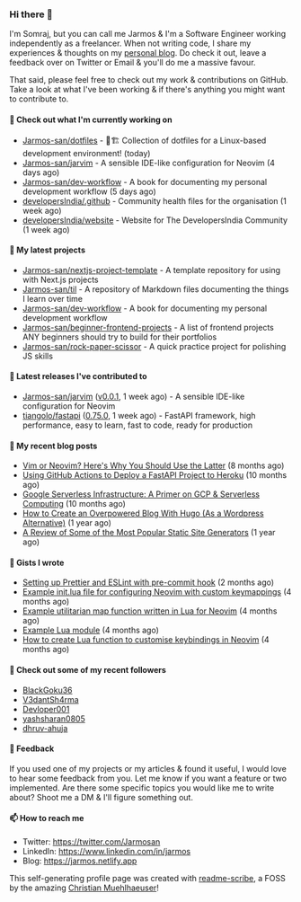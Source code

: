 ### Hi there 👋

I'm Somraj, but you can call me Jarmos & I'm a Software Engineer working independently as a freelancer. When not writing code, I share my experiences & thoughts on my [personal blog](https://jarmos.netlify.app). Do check it out, leave a feedback over on Twitter or Email & you'll do me a massive favour.

That said, please feel free to check out my work & contributions on GitHub. Take a look at what I've been working & if there's anything you might want to contribute to.

#### 👷 Check out what I'm currently working on

- [Jarmos-san/dotfiles](https://github.com/Jarmos-san/dotfiles) - 👷🏗️ Collection of dotfiles for a Linux-based development environment! (today)
- [Jarmos-san/jarvim](https://github.com/Jarmos-san/jarvim) - A sensible IDE-like configuration for Neovim (4 days ago)
- [Jarmos-san/dev-workflow](https://github.com/Jarmos-san/dev-workflow) - A book for documenting my personal development workflow (5 days ago)
- [developersIndia/.github](https://github.com/developersIndia/.github) - Community health files for the organisation (1 week ago)
- [developersIndia/website](https://github.com/developersIndia/website) - Website for The DevelopersIndia Community (1 week ago)

#### 🌱 My latest projects

- [Jarmos-san/nextjs-project-template](https://github.com/Jarmos-san/nextjs-project-template) - A template repository for using with Next.js projects
- [Jarmos-san/til](https://github.com/Jarmos-san/til) - A repository of Markdown files documenting the things I learn over time
- [Jarmos-san/dev-workflow](https://github.com/Jarmos-san/dev-workflow) - A book for documenting my personal development workflow
- [Jarmos-san/beginner-frontend-projects](https://github.com/Jarmos-san/beginner-frontend-projects) - A list of frontend projects ANY beginners should try to build for their portfolios
- [Jarmos-san/rock-paper-scissor](https://github.com/Jarmos-san/rock-paper-scissor) - A quick practice project for polishing JS skills

#### 🔭 Latest releases I've contributed to

- [Jarmos-san/jarvim](https://github.com/Jarmos-san/jarvim) ([v0.0.1](https://github.com/Jarmos-san/jarvim/releases/tag/v0.0.1), 1 week ago) - A sensible IDE-like configuration for Neovim
- [tiangolo/fastapi](https://github.com/tiangolo/fastapi) ([0.75.0](https://github.com/tiangolo/fastapi/releases/tag/0.75.0), 1 week ago) - FastAPI framework, high performance, easy to learn, fast to code, ready for production

#### 📜 My recent blog posts

- [Vim or Neovim? Here&#39;s Why You Should Use the Latter](https://jarmos.netlify.app/posts/vim-vs-neovim/) (8 months ago)
- [Using GitHub Actions to Deploy a FastAPI Project to Heroku](https://jarmos.netlify.app/posts/using-github-actions-to-deploy-a-fastapi-project-to-heroku/) (10 months ago)
- [Google Serverless Infrastructure: A Primer on GCP &amp; Serverless Computing](https://jarmos.netlify.app/posts/details-of-google-serverless-computing/) (10 months ago)
- [How to Create an Overpowered Blog With Hugo (As a Wordpress Alternative)](https://jarmos.netlify.app/posts/blogging-with-hugo-as-an-wordpress-alternative/) (1 year ago)
- [A Review of Some of the Most Popular Static Site Generators](https://jarmos.netlify.app/posts/reviewing-popular-static-site-generators/) (1 year ago)

#### 📓 Gists I wrote

- [Setting up Prettier and ESLint with pre-commit hook](https://gist.github.com/ff499b57c9864c39ecd8c13d834c38c0) (2 months ago)
- [Example init.lua file for configuring Neovim with custom keymappings](https://gist.github.com/e45d83515724e8aff1cce4ed846b8d95) (4 months ago)
- [Example utilitarian map function written in Lua for Neovim](https://gist.github.com/c8bf40de6721b4a199799234be2c9f75) (4 months ago)
- [Example Lua module](https://gist.github.com/5e5614f609396ddba7a20c9c2ac29041) (4 months ago)
- [How to create Lua function to customise keybindings in Neovim](https://gist.github.com/d46605cd3a795513526448f36e0db18e) (4 months ago)

#### 👯 Check out some of my recent followers

- [BlackGoku36](https://github.com/BlackGoku36)
- [V3dantSh4rma](https://github.com/V3dantSh4rma)
- [Devloper001](https://github.com/Devloper001)
- [yashsharan0805](https://github.com/yashsharan0805)
- [dhruv-ahuja](https://github.com/dhruv-ahuja)

#### 💬 Feedback

If you used one of my projects or my articles & found it useful, I would love to hear some feedback from you. Let me know if you want a feature or two implemented. Are there some specific topics you would like me to write about? Shoot me a DM & I'll figure something out.

#### 📫 How to reach me

- Twitter: https://twitter.com/Jarmosan
- LinkedIn: https://www.linkedin.com/in/jarmos
- Blog: https://jarmos.netlify.app

This self-generating profile page was created with [readme-scribe](https://github.com/muesli/readme-scribe), a FOSS by the amazing [Christian Muehlhaeuser](https://github.com/muesli)!
